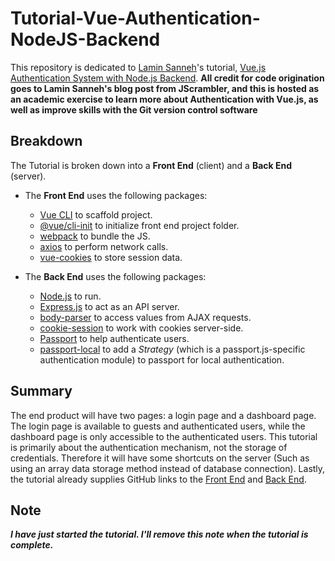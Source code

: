 # Tutorial-Vue-Authentication-NodeJS-Backend
This repository is dedicated to [Lamin Sanneh](https://blog.jscrambler.com/author/lamin-sanneh)'s tutorial, [Vue.js Authentication System with Node.js Backend](https://blog.jscrambler.com/vue-js-authentication-system-with-node-js-backend/).  **All credit for code origination goes to Lamin Sanneh's blog post from JScrambler, and this is hosted as an academic exercise to learn more about Authentication with Vue.js, as well as improve skills with the Git version control software**

## Breakdown
The Tutorial is broken down into a **Front End** (client) and a **Back End** (server).  

- The **Front End** uses the following packages:
  - [Vue CLI](https://www.npmjs.com/package/@vue/cli) to scaffold project.
  - [@vue/cli-init](https://www.npmjs.com/package/@vue/cli-init) to initialize front end project folder.
  - [webpack](https://webpack.js.org/) to bundle the JS.
  - [axios](https://www.npmjs.com/package/axios) to perform network calls.
  - [vue-cookies](https://www.npmjs.com/package/vue-cookies) to store session data.

- The **Back End** uses the following packages:
  - [Node.js](https://nodejs.org/en/) to run.
  - [Express.js](https://www.npmjs.com/package/express) to act as an API server.
  - [body-parser](https://www.npmjs.com/package/body-parser) to access values from AJAX requests.
  - [cookie-session](https://www.npmjs.com/package/cookie-session) to work with cookies server-side.
  - [Passport](https://www.npmjs.com/package/passport) to help authenticate users.
  - [passport-local](https://www.npmjs.com/package/passport-local) to add a *Strategy* (which is a passport.js-specific authentication module) to passport for local authentication.

## Summary
The end product will have two pages:  a login page and a dashboard page.  The login page is available to guests and authenticated users, while the dashboard page is only accessible to the authenticated users.  This tutorial is primarily about the authentication mechanism, not the storage of credentials.  Therefore it will have some shortcuts on the server (Such as using an array data storage method instead of database connection).  Lastly, the tutorial already supplies GitHub links to the [Front End](https://github.com/JscramblerBlog/jscrambler-vueauthclient) and [Back End](https://github.com/JscramblerBlog/jscrambler-vueauthclient-backend).

## Note
***I have just started the tutorial.  I'll remove this note when the tutorial is complete.***